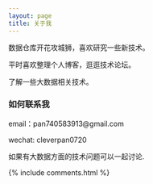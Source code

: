 ```yaml
---
layout: page
title: 关于我 
---
```


数据仓库开花攻城狮，喜欢研究一些新技术。
<p>
平时喜欢整理个人博客，逛逛技术论坛。
<p>
了解一些大数据相关技术。

<p>

<p>


<p>




<p> 

<p> 

<p> 


<h3> 如何联系我 </h3>  

<p> 
email：pan740583913@gmail.com     
<p> 
wechat: cleverpan0720 
<p> 
如果有大数据方面的技术问题可以一起讨论.
<p> 


{% include comments.html %}

